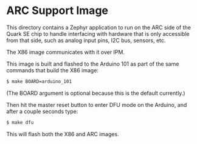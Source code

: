 ARC Support Image
=================

This directory contains a Zephyr application to run on the ARC side of the
Quark SE chip to handle interfacing with hardware that is only accessible
from that side, such as analog input pins, I2C bus, sensors, etc.

The X86 image communicates with it over IPM.

This image is built and flashed to the Arduino 101 as part of the same commands
that build the X86 image:

```bash
$ make BOARD=arduino_101
```

(The BOARD argument is optional because this is the default currently.)

Then hit the master reset button to enter DFU mode on the Arduino, and after a
couple seconds type:

```bash
$ make dfu
```

This will flash both the X86 and ARC images.
